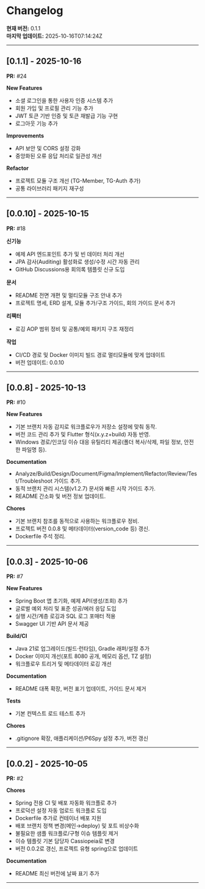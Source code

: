 # Changelog

**현재 버전:** 0.1.1  
**마지막 업데이트:** 2025-10-16T07:14:24Z  

---

## [0.1.1] - 2025-10-16

**PR:** #24  

**New Features**
- 소셜 로그인을 통한 사용자 인증 시스템 추가
- 회원 가입 및 프로필 관리 기능 추가
- JWT 토큰 기반 인증 및 토큰 재발급 기능 구현
- 로그아웃 기능 추가

**Improvements**
- API 보안 및 CORS 설정 강화
- 중앙화된 오류 응답 처리로 일관성 개선

**Refactor**
- 프로젝트 모듈 구조 개선 (TG-Member, TG-Auth 추가)
- 공통 라이브러리 패키지 재구성

---

## [0.0.10] - 2025-10-15

**PR:** #18  

**신기능**
- 예제 API 엔드포인트 추가 및 빈 데이터 처리 개선
- JPA 감사(Auditing) 활성화로 생성/수정 시간 자동 관리
- GitHub Discussions용 회의록 템플릿 신규 도입

**문서**
- README 전면 개편 및 멀티모듈 구조 안내 추가
- 프로젝트 명세, ERD 설계, 모듈 추가/구조 가이드, 회의 가이드 문서 추가

**리팩터**
- 로깅 AOP 범위 정비 및 공통/예외 패키지 구조 재정리

**작업**
- CI/CD 경로 및 Docker 이미지 빌드 경로 멀티모듈에 맞게 업데이트
- 버전 업데이트: 0.0.10

---

## [0.0.8] - 2025-10-13

**PR:** #10  

**New Features**
- 기본 브랜치 자동 감지로 워크플로우가 저장소 설정에 맞춰 동작.
- 버전 코드 관리 추가 및 Flutter 형식(x.y.z+build) 자동 반영.
- Windows 경로/인코딩 이슈 대응 유틸리티 제공(폴더 복사/삭제, 파일 정보, 안전한 파일명 등).

**Documentation**
- Analyze/Build/Design/Document/Figma/Implement/Refactor/Review/Test/Troubleshoot 가이드 추가.
- 동적 브랜치 관리 시스템(v1.2.7) 문서와 빠른 시작 가이드 추가.
- README 간소화 및 버전 정보 업데이트.

**Chores**
- 기본 브랜치 참조를 동적으로 사용하는 워크플로우 정비.
- 프로젝트 버전 0.0.8 및 메타데이터(version_code 등) 갱신.
- Dockerfile 주석 정리.

---

## [0.0.3] - 2025-10-06

**PR:** #7  

**New Features**
- Spring Boot 앱 초기화, 예제 API(생성/조회) 추가
- 글로벌 예외 처리 및 표준 성공/에러 응답 도입
- 실행 시간/계층 로깅과 SQL 로그 포매터 적용
- Swagger UI 기반 API 문서 제공

**Build/CI**
- Java 21로 업그레이드(빌드·런타임), Gradle 래퍼/설정 추가
- Docker 이미지 개선(포트 8080 공개, 메모리 옵션, TZ 설정)
- 워크플로우 트리거 및 메타데이터 로깅 개선

**Documentation**
- README 대폭 확장, 버전 표기 업데이트, 가이드 문서 제거

**Tests**
- 기본 컨텍스트 로드 테스트 추가

**Chores**
- .gitignore 확장, 애플리케이션/P6Spy 설정 추가, 버전 갱신

---

## [0.0.2] - 2025-10-05

**PR:** #2  

**Chores**
- Spring 전용 CI 및 배포 자동화 워크플로 추가
- 프로덕션 설정 자동 업로드 워크플로 도입
- Dockerfile 추가로 컨테이너 배포 지원
- 배포 브랜치 정책 변경(메인→deploy) 및 포트 비상수화
- 불필요한 샘플 워크플로/구형 이슈 템플릿 제거
- 이슈 템플릿 기본 담당자 Cassiopeia로 변경
- 버전 0.0.2로 갱신, 프로젝트 유형 spring으로 업데이트

**Documentation**
- README 최신 버전에 날짜 표기 추가

---

